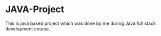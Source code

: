 # JAVA-Project
This is java based project which was done by me during Java full stack development course.
